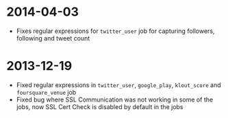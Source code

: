 # 2014-04-03

* Fixes regular expressions for `twitter_user` job for capturing followers, following and tweet count

# 2013-12-19

* Fixed regular expressions in `twitter_user`, `google_play`, `klout_score` and `foursquare_venue` job 
* Fixed bug where SSL Communication was not working in some of the jobs, now SSL Cert Check is disabled by default in the jobs